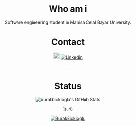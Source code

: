 <div align="center">
<h1>Who am i</h1>
 
Software engineering student in Manisa Celal Bayar University.



<h1>Contact</h1>


<a href="https://www.linkedin.com/in/burakbickioglu/"><img title="Linkedin" src="https://i.hizliresim.com/4dhsc2e.png" width=20></a>
<a href="mailto:burakbickioglu@gmail.com"><img title="Linkedin" src="https://img.shields.io/badge/-burakbickioglu@gmail.com-c14438?style=flat-square&logo=Gmail&logoColor=white&link=mailto:burakbickioglu@gmail.com"></a>


[ <h1>Status</h1>
 <p align="center">
  <img src="https://github-readme-stats.vercel.app/api?username=burakbickioglu&&show_icons=true&theme=dark&line_height=27&v=5" alt="burakbickioglu's GitHub Stats" /><br>
 </p>](url)
 <p align="center">
 <a href="https://github.com/burakbickioglu"><img title="BurakBickioglu" src="https://github-readme-stats.vercel.app/api/top-langs/?username=burakbickioglu&layout=compact&theme=dark"></a><br>
</p>
</div>
